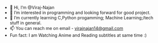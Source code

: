 - 👋 Hi, I’m @Viraj-Najan
- 👀 I’m interested in programming and looking forward for good project.
- 🌱 I’m currently learning C,Python progamming; Machine Learning;/tech stuff in general.
- 📫 You can reach me on email - virajnajan14@gmail.com
-  Fun fact: I am Watching Anime and Reading subtitles at same time :)

<!---
Viraj-Najan/Viraj-Najan is a ✨ special ✨ repository because its `README.md` (this file) appears on your GitHub profile.
You can click the Preview link to take a look at your changes.
--->
